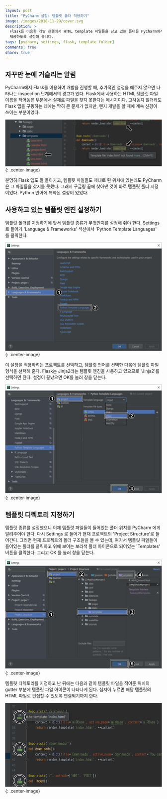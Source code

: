 ```yaml
---
layout: post
title: "PyCharm 설정: 템플릿 폴더 적용하기"
image: /images/2018-11-29/cover.svg
description: >
  Flask를 이용한 개발 진행에서 HTML template 파일들을 담고 있는 폴더를 PyCharm에게 알려주어 더 편리한 개발 환경을
  제공하도록 설정해 줍니다.
tags: [pycharm, settings, flask, template folder]
comments: true
share: true
---
```


## 자꾸만 눈에 거슬리는 알림

PyCharm에서 Flask를 이용하여 개발을 진행할 때, 추가적인 설정을 해주지 않으면 나타나는 inspection 단계에서의 경고가 있다.
Flask에서 사용하는 HTML 템플릿 파일 이름을 적어놓은 부분에서 실제로 파일을 찾지 못한다는 메시지이다. 고쳐놓지 않더라도
Flask 앱을 구동하는 데에는 딱히 큰 문제가 없지만, 왠지 개발을 할 때에 계속 신경이 쓰이는 부분이었다.

![image](/images/2018-11-29/fig1.png "Inspection error on template path"){: .center-image}

분명히 Flask 앱도 잘 돌아가고, 템플릿 파일들도 제대로 된 위치에 있는데도 PyCharm은 그 파일들을 찾지를 못했다. 그래서
구글링 끝에 찾아낸 것이 바로 템플릿 폴더 지정이었다. Python 언어에 특화된 설정이 있었다.


## 사용하고 있는 템플릿 엔진 설정하기

템플릿 폴더를 지정하기에 앞서 템플릿 종류가 무엇인지를 설정해 줘야 한다. Settings 로 들어가 'Language & Frameworks'
섹션에서 'Python Template Languages' 를 클릭한다.

![image](/images/2018-11-29/fig2.png "Python Template Languages"){: .center-image}

이 설정을 적용하려는 프로젝트를 선택하고, 템플릿 언어를 선택한 다음에 템플릿 파일 형식을 선택해 준다. Flask는 Jinja2라는
템플릿 엔진을 사용하고 있으므로 'Jinja2'를 선택하면 된다. 설정이 끝났으면 OK를 눌러 창을 닫는다.

![image](/images/2018-11-29/fig3.png "Python Template Languages"){: .center-image}


## 템플릿 디렉토리 지정하기

템플릿 종류를 설정했으니 이제 템플릿 파일들이 들어있는 폴더 위치를 PyCharm 에게 알려주어야 한다. 다시 Settings 로 들어가
현재 프로젝트의 'Project Structure'로 들어간다. 그러면 현재 프로젝트의 폴더 구조들을 볼 수 있는데, 여기서 템플릿
파일들이 들어있는 폴더를 클릭하고 위에 보이는 보라색 폴더 아이콘으로 되어있는 'Templates' 버튼을 클릭한다. 그리고 OK 를
눌러 창을 닫는다.

![image](/images/2018-11-29/fig4.png "Mark as template directory"){: .center-image}

템플릿 디렉토리를 지정하고 난 뒤에는 다음과 같이 템플릿 파일을 적어준 위치의 gutter 부분에 템플릿 파일 아이콘이 나타나게
된다. 심지어 누르면 해당 템플릿의 HTML 파일로 편집할 수 있도록 연결되기까지 한다.

![image](/images/2018-11-29/fig5.png "Icons directing to template files"){: .center-image}
